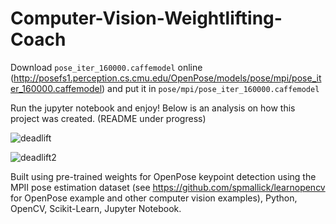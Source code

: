 # Computer-Vision-Weightlifting-Coach

Download `pose_iter_160000.caffemodel` online (http://posefs1.perception.cs.cmu.edu/OpenPose/models/pose/mpi/pose_iter_160000.caffemodel) and put it in `pose/mpi/pose_iter_160000.caffemodel`

Run the jupyter notebook and enjoy! Below is an analysis on how this project was created.
(README under progress)

![deadlift](https://github.com/SravB/Computer-Vision-Weightlifting-Coach/blob/master/deadlift_example.jpg)

![deadlift2](https://github.com/SravB/Computer-Vision-Weightlifting-Coach/blob/master/deadlift_example2.jpg)


Built using pre-trained weights for OpenPose keypoint detection using the MPII pose estimation dataset (see https://github.com/spmallick/learnopencv for OpenPose example and other computer vision examples), Python, OpenCV, Scikit-Learn, Jupyter Notebook.
